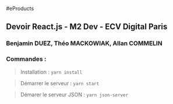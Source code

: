 #eProducts
## Devoir React.js - M2 Dev - ECV Digital Paris
### Benjamin DUEZ, Théo MACKOWIAK, Allan COMMELIN

### Commandes :

> Installation : 
```yarn install```

> Démarrer le serveur : 
```yarn start```

> Démarer le serveur JSON :
```yarn json-server```


